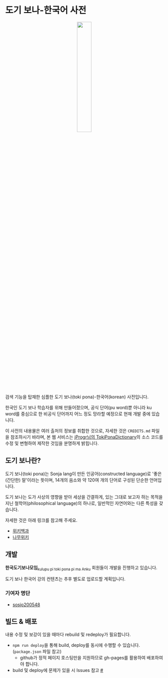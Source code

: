# 도기 보나-한국어 사전

<p align="center">
  <img src="https://user-images.githubusercontent.com/61646760/135710060-eee565d4-3f4c-49f1-b779-023cbe7c300e.png" width="30%" height="30%">
</p>

검색 기능을 탑재한 심플한 도기 보나(toki pona)-한국어(korean) 사전입니다.

한국인 도기 보나 학습자를 위해 만들어졌으며, 공식 단어(pu word)뿐 아니라 ku word를 중심으로 한 비공식 단어까지 어느 정도 망라할 예정으로 현재 개발 중에 있습니다.

이 사전의 내용물은 여러 출처의 정보를 취합한 것으로, 자세한 것은 `CREDITS.md` 파일을 참조하시기 바라며, 본 웹 서비스는 [jProgr님의 TokiPonaDictionary](https://github.com/jProgr/TokiPonaDictionary)의 소스 코드를 수정 및 변형하여 제작한 것임을 분명하게 밝힙니다.

## 도기 보나란?

도기 보나(toki pona)는 Sonja lang이 만든 인공어(constructed language)로 '좋은(간단한) 말'이라는 뜻이며, 14개의 음소와 약 120여 개의 단어로 구성된 단순한 언어입니다.

도기 보나는 도가 사상의 영향을 받아 세상을 간결하게, 있는 그대로 보고자 하는 목적을 지닌 철학어(philosophical language)의 하나로, 일반적인 자연어와는 다른 특성을 갖습니다.

자세한 것은 아래 링크를 참고해 주세요.

- [위키백과](https://ko.wikipedia.org/wiki/%EB%8F%84%EA%B8%B0_%EB%B3%B4%EB%82%98)
- [나무위키](https://namu.wiki/w/%EB%8F%84%EA%B8%B0%20%EB%B3%B4%EB%82%98?from=%ED%86%A0%ED%82%A4%20%ED%8F%AC%EB%82%98)

## 개발

**한국도기보나모임**<sub>kulupu pi toki pona pi ma Anku</sub> 회원들이 개발을 진행하고 있습니다.

도기 보나 한국어 강의 컨텐츠는 추후 별도로 업로드할 계획입니다.

### 기여자 명단
- [sosjo200548](https://github.com/sosjo200548)

## 빌드 & 배포

내용 수정 및 보강이 있을 때마다 rebuild 및 redeploy가 필요합니다.

- `npm run deploy`을 통해 build, deploy를 동시에 수행할 수 있습니다. (`package.json` 파일 참고) 
  - github가 정적 페이지 호스팅만을 지원하므로 gh-pages를 활용하여 배포하여야 합니다.
- build 및 deploy에 문제가 있을 시 Issues 참고 [#](https://github.com/Esantomi/tokipona-korean-dictionary/issues/2)
